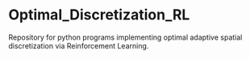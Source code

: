# Optimal_Discretization_RL
Repository for python programs implementing optimal adaptive spatial discretization via Reinforcement Learning.
